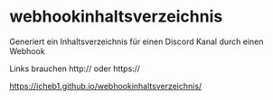 # webhookinhaltsverzeichnis
Generiert ein Inhaltsverzeichnis für einen Discord Kanal durch einen Webhook

Links brauchen http:// oder https://

https://icheb1.github.io/webhookinhaltsverzeichnis/
